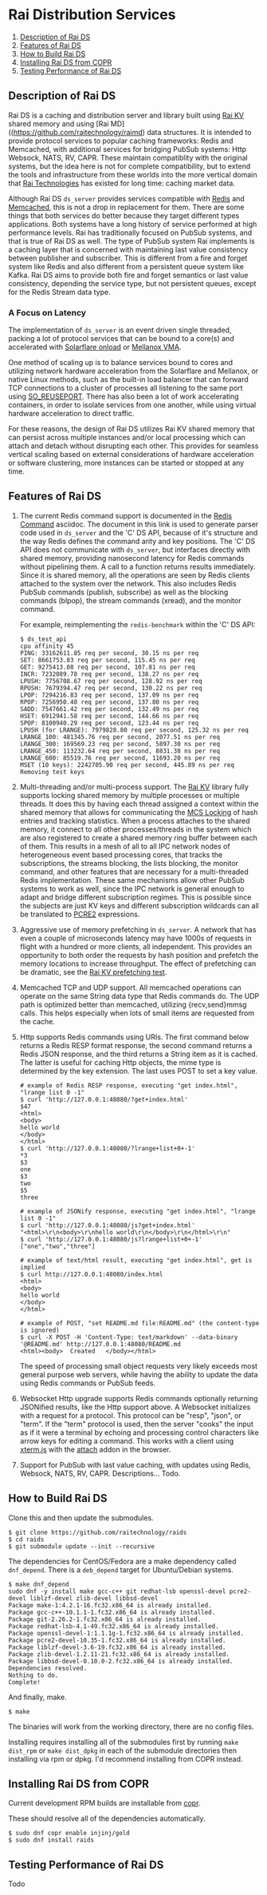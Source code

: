 # Rai Distribution Services

1. [Description of Rai DS](#description-of-rai-ds)
2. [Features of Rai DS](#features-of-rai-ds)
3. [How to Build Rai DS](#how-to-build-rai-ds)
4. [Installing Rai DS from COPR](#installing-rai-ds-from-copr)
5. [Testing Performance of Rai DS](#testing-performance-of-rai-ds)

## Description of Rai DS

Rai DS is a caching and distribution server and library built using [Rai
KV](https://github.com/raitechnology/raikv) shared memory and using [Rai
MD]((https://github.com/raitechnology/raimd) data structures.  It is intended
to provide protocol services to popular caching frameworks:  Redis and
Memcached, with additional services for bridging PubSub systems:  Http Websock,
NATS, RV, CAPR.  These maintain compatiblity with the original systems, but the
idea here is not for complete compatibility, but to extend the tools and
infrastructure from these worlds into the more vertical domain that [Rai
Technologies](https://www.raitechnology.com/) has existed for long time:
caching market data.

Although Rai DS `ds_server` provides services compatible with
[Redis](https://github.com/redis/redis) and
[Memcached](https://github.com/memcached/memcached), this is not a drop in
replacement for them.  There are some things that both services do better
because they target different types applications.  Both systems have a long
history of service performed at high performance levels.  Rai has traditionally
focused on PubSub systems, and that is true of Rai DS as well.  The type of
PubSub system Rai implements is a caching layer that is concerned with
maintaining last value consistency between publisher and subscriber.  This is
different from a fire and forget system like Redis and also different from a
persistent queue system like Kafka.  Rai DS aims to provide both fire and
forget semantics or last value consistency, depending the service type,
but not persistent queues, except for the Redis Stream data type.

### A Focus on Latency

The implementation of `ds_server` is an event driven single threaded, packing a
lot of protocol services that can be bound to a core(s) and accelerated with
[Solarflare onload](https://support.solarflare.com/wp/onload) or [Mellanox
VMA](https://www.mellanox.com/products/software/accelerator-software/vma).

One method of scaling up is to balance services bound to cores and utilizing
network hardware acceleration from the Solarflare and Mellanox, or native Linux
methods, such as the built-in load balancer that can forward TCP connections to
a cluster of processes all listening to the same port using
[SO_REUSEPORT](https://lwn.net/Articles/542629/).  There has also been a lot
of work accelerating containers, in order to isolate services from one another,
while using virtual hardware acceleration to direct traffic.

For these reasons, the design of Rai DS utilizes Rai KV shared memory that can
persist across multiple instances and/or local processing which can attach and
detach without disrupting each other.  This provides for seamless vertical
scaling based on external considerations of hardware acceleration or software
clustering, more instances can be started or stopped at any time.

## Features of Rai DS

1.  The current Redis command support is documented in the
    [Redis Command](doc/redis_cmd.adoc) asciidoc.  The document in
    this link is used to generate parser code used in `ds_server` and the 'C'
    DS API, because of it's structure and the way Redis defines the command
    arity and key positions.  The 'C' DS API does not communicate with
    `ds_server`, but interfaces directly with shared memory, providing
    nanosecond latency for Redis commands without pipelining them.  A call to 
    a function returns results immediately.  Since it is shared memory,
    all the operations are seen by Redis clients attached to the system over
    the network.  This also includes Redis PubSub commands (publish, subscribe)
    as well as the blocking commands (blpop), the stream commands (xread), and
    the monitor command.

    For example, reimplementing the `redis-benchmark` within the 'C' DS API:

      ```console
      $ ds_test_api
      cpu affinity 45
      PING: 33162611.85 req per second, 30.15 ns per req
      SET: 8661753.83 req per second, 115.45 ns per req
      GET: 9275413.08 req per second, 107.81 ns per req
      INCR: 7232089.78 req per second, 138.27 ns per req
      LPUSH: 7756708.67 req per second, 128.92 ns per req
      RPUSH: 7679394.47 req per second, 130.22 ns per req
      LPOP: 7294216.83 req per second, 137.09 ns per req
      RPOP: 7256950.40 req per second, 137.80 ns per req
      SADD: 7547661.42 req per second, 132.49 ns per req
      HSET: 6912941.58 req per second, 144.66 ns per req
      SPOP: 8100940.29 req per second, 123.44 ns per req
      LPUSH (for LRANGE): 7979828.80 req per second, 125.32 ns per req
      LRANGE_100: 481345.76 req per second, 2077.51 ns per req
      LRANGE_300: 169569.23 req per second, 5897.30 ns per req
      LRANGE_450: 113232.64 req per second, 8831.38 ns per req
      LRANGE_600: 85519.76 req per second, 11693.20 ns per req
      MSET (10 keys): 2242705.90 req per second, 445.89 ns per req
      Removing test keys
      ```

2.  Multi-threading and/or multi-process support.  The [Rai KV](https://github.com/raitechnology/raikv)
    library fully supports locking shared memory by multiple processes or
    multiple threads.  It does this by having each thread assigned a context
    within the shared memory that allows for communicating the [MCS
    Locking](https://lwn.net/Articles/590243/) of hash entries and tracking
    statistics.  When a process attaches to the shared memory, it connect to
    all other processes/threads in the system which are also registered to
    create a shared memory ring buffer between each of them.  This results in a
    mesh of all to all IPC network nodes of heterogeneous event based
    processing cores, that tracks the subscriptions, the streams blocking, the
    lists blocking, the monitor command, and other features that are necessary
    for a multi-threaded Redis implementation.  These same mechanisms allow
    other PubSub systems to work as well, since the IPC network is general
    enough to adapt and bridge different subscription regimes.  This is
    possible since the subjects are just KV keys and different subscription
    wildcards can all be translated to
    [PCRE2](https://pcre.org/current/doc/html/) expressions.

3.  Aggressive use of memory prefetching in `ds_server`.  A network that has
    even a couple of microseconds latency may have 1000s of requests in flight
    with a hundred or more clients, all independent.  This provides an
    opportunity to both order the requests by hash position and prefetch the
    memory locations to increase throughput.  The effect of prefetching can be
    dramatic, see the [Rai KV prefetching
    test](https://github.com/raitechnology/raikv#prefetching-hashtable-lookups).

4.  Memcached TCP and UDP support.  All memcached operations can operate on
    the same String data type that Redis commands do.  The UDP path is
    optimized better than memcached, utilizing {recv,send}mmsg calls.  This
    helps especially when lots of small items are requested from the cache.

5.  Http supports Redis commands using URIs.  The first command below returns a
    Redis RESP format response, the second command returns a Redis JSON
    response, and the third returns a String item as it is cached.  The latter
    is useful for caching Http objects, the mime type is determined by the key
    extension.  The last uses POST to set a key value.

      ```console
      # example of Redis RESP response, executing "get index.html", "lrange list 0 -1"
      $ curl 'http://127.0.0.1:48080/?get+index.html'
      $47
      <html>
      <body>
      hello world
      </body>
      </html>
      $ curl 'http://127.0.0.1:48080/?lrange+list+0+-1'
      *3
      $3
      one
      $3
      two
      $5
      three

      # example of JSONify response, executing "get index.html", "lrange list 0 -1"
      $ curl 'http://127.0.0.1:48080/js?get+index.html'
      "<html>\r\n<body>\r\nhello world\r\n</body>\r\n</html>\r\n"
      $ curl 'http://127.0.0.1:48080/js?lrange+list+0+-1'
      ["one","two","three"]

      # example of text/html result, executing "get index.html", get is implied
      $ curl http://127.0.0.1:48080/index.html                                 
      <html>
      <body>
      hello world
      </body>
      </html>

      # example of POST, "set README.md file:README.md" (the content-type is ignored)
      $ curl -X POST -H 'Content-Type: text/markdown' --data-binary '@README.md' http://127.0.0.1:48080/README.md
      <html><body>  Created   </body></html>
      ```

    The speed of processing small object requests very likely exceeds most
    general purpose web servers, while having the ability to update the data
    using Redis commands or PubSub feeds.

6.  Websocket Http upgrade supports Redis commands optionally returning
    JSONified results, like the Http support above.  A Websocket initializes
    with a request for a protocol.  This protocol can be "resp", "json", or
    "term".  If the "term" protocol is used, then the server "cooks" the input
    as if it were a terminal by echoing and processing control characters like
    arrow keys for editing a command.  This works with a client using
    [xterm.js](https://xtermjs.org) with the
    [attach](https://xtermjs.org/docs/api/addons/attach/) addon in the browser.

7.  Support for PubSub with last value caching, with updates using Redis,
    Websock, NATS, RV, CAPR.  Descriptions... Todo.

## How to Build Rai DS

Clone this and then update the submodules.

```console
$ git clone https://github.com/raitechnology/raids
$ cd raids
$ git submodule update --init --recursive
```

The dependencies for CentOS/Fedora are a make dependency called `dnf_depend`.
There is a `deb_depend` target for Ubuntu/Debian systems.

```console
$ make dnf_depend
sudo dnf -y install make gcc-c++ git redhat-lsb openssl-devel pcre2-devel liblzf-devel zlib-devel libbsd-devel
Package make-1:4.2.1-16.fc32.x86_64 is already installed.
Package gcc-c++-10.1.1-1.fc32.x86_64 is already installed.
Package git-2.26.2-1.fc32.x86_64 is already installed.
Package redhat-lsb-4.1-49.fc32.x86_64 is already installed.
Package openssl-devel-1:1.1.1g-1.fc32.x86_64 is already installed.
Package pcre2-devel-10.35-1.fc32.x86_64 is already installed.
Package liblzf-devel-3.6-19.fc32.x86_64 is already installed.
Package zlib-devel-1.2.11-21.fc32.x86_64 is already installed.
Package libbsd-devel-0.10.0-2.fc32.x86_64 is already installed.
Dependencies resolved.
Nothing to do.
Complete!
```

And finally, make.

```console
$ make
```

The binaries will work from the working directory, there are no config files.

Installing requires installing all of the submodules first by running `make
dist_rpm` or `make dist_dpkg` in each of the submodule directories then
installing via rpm or dpkg.  I'd recommend installing from COPR instead.

## Installing Rai DS from COPR

Current development RPM builds are installable from
[copr](https://copr.fedorainfracloud.org).

These should resolve all of the dependencies automatically.

```console
$ sudo dnf copr enable injinj/gold
$ sudo dnf install raids
```

## Testing Performance of Rai DS

Todo

